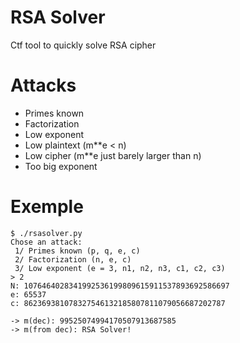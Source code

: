 # RSA Solver

Ctf tool to quickly solve RSA cipher

# Attacks
  - Primes known
  - Factorization
  - Low exponent
  - Low plaintext (m**e < n)
  - Low cipher (m**e just barely larger than n)
  - Too big exponent
# Exemple

```
$ ./rsasolver.py 
Chose an attack:
 1/ Primes known (p, q, e, c)
 2/ Factorization (n, e, c)
 3/ Low exponent (e = 3, n1, n2, n3, c1, c2, c3)
> 2
N: 1076464028341992536199809615911537893692586697
e: 65537
c: 862369381078327546132185807811079056687202787

-> m(dec): 99525074994170507913687585
-> m(from dec): RSA Solver!
```
